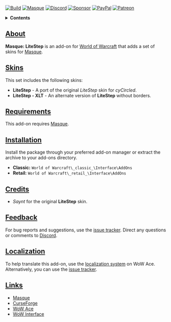 [![Build][SVG-Build]][Build]
[![Masque][SVG-Masque]][Masque]
[![Discord][SVG-Discord]][Discord]
[![Sponsor][SVG-Sponsor]][Sponsor]
[![PayPal][SVG-PayPal]][PayPal]
[![Patreon][SVG-Patreon]][Patreon]

<details>
<summary><strong>Contents</strong></summary><p>

- [About](#About "Go to About")
- [Skins](#Skins "Go to Skins")
- [Requirements](#Requirements "Go to Requirements")
- [Installation](#Installation "Go to Installation")
- [Credits](#Credits "Go to Credits")
- [Feedback](#Feedback "Go to Feedback")
- [Localization](#Localization "Go to Localization")
- [Links](#Links "Go to Links")

</p></details>

## [About][Top]

**Masque: LiteStep** is an add-on for [World of Warcraft] that adds a set of skins for [Masque].

## [Skins][Top]

This set includes the following skins:

- **LiteStep** - A port of the original _LiteStep_ skin for _cyCircled_.
- **LiteStep - XLT** - An alternate version of **LiteStep** without borders.

## [Requirements][Top]

This add-on requires [Masque].

## [Installation][Top]

Install the package through your preferred add-on manager or extract the archive to your add-ons directory.

- **Classic:** `World of Warcraft\_classic_\Interface\AddOns`
- **Retail:** `World of Warcraft\_retail_\Interface\AddOns`

## [Credits][Top]

- _Saynt_ for the original **LiteStep** skin.

## [Feedback][Top]

For bug reports and suggestions, use the [issue tracker]. Direct any questions or comments to [Discord].

## [Localization][Top]

To help translate this add-on, use the [localization system] on WoW Ace. Alternatively, you can use the [issue tracker].

## [Links][Top]

- [Masque][Masque]
- [CurseForge][CurseForge]
- [WoW Ace][WoW Ace]
- [WoW Interface]

[Links]: #

[Build]: https://github.com/SFX-WoW/Masque_LiteStep/actions?query=workflow%3ARelease (Build Status)
[Masque]: https://github.com/SFX-WoW/Masque (Download Masque)
[Discord]: https://discord.gg/DDVqkd6 (Join the Discord)
[Sponsor]: https://github.com/sponsors/StormFX (Sponsor on GitHub)
[PayPal]: https://www.paypal.me/stormfxi (Donate via PayPal)
[Patreon]: https://www.patreon.com/stormfx (Become a Patron)

[Top]: #Top (Top of the Page)

[World of Warcraft]: https://worldofwarcraft.com (World of Warcraft)

[Issue Tracker]: https://github.com/SFX-WoW/Masque_LiteStep/issues (Report an Issue)
[Localization System]: https://www.wowace.com/projects/masque-litestep/localization (Translate on WoW Ace)

[CurseForge]: https://www.curseforge.com/wow/addons/masque-litestep (View on CurseForge)
[GitHub]: https://github.com/SFX-WoW/Masque_LiteStep (View on GitHub)
[WoW Ace]: https://www.wowace.com/projects/masque-litestep (View on WoW Ace)
[WoW Interface]: https://www.wowinterface.com/downloads/info8882 (View on WoW Interface)

[Images]: #

[SVG-Build]: https://img.shields.io/github/workflow/status/SFX-WoW/Masque_LiteStep/Release?label=Build&logo=github&logoColor=fff&style=flat-square
[SVG-Masque]: https://img.shields.io/endpoint?url=https://wow.stormfx.com/img/svg/masque-skin.json
[SVG-Discord]: https://img.shields.io/badge/Discord-7289DA?logo=discord&logoColor=fff&style=flat-square
[SVG-Sponsor]: https://img.shields.io/badge/Sponsor-555?logo=github&logoColor=fff&style=flat-square
[SVG-PayPal]: https://img.shields.io/endpoint?url=https://www.stormfx.com/img/svg/paypal.json
[SVG-Patreon]: https://img.shields.io/badge/Patreon-f96854?logo=patreon&logoColor=fff&style=flat-square
